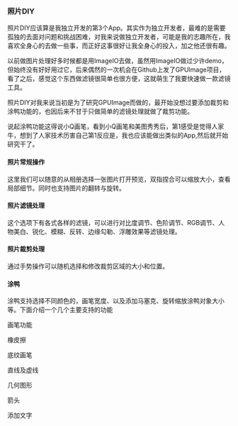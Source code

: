### 照片DIY

照片DIY应该算是我独立开发的第3个App。其实作为独立开发者，最难的是需要孤独的去面对问题和挑战困难，对我来说做独立开发者，可能是我的志趣所在，我喜欢全身心的去做一些事，而正好这事很好让我全身心的投入，加之他还很有趣。

以前做图片处理好多时候都是用ImageIO去做，虽然用ImageIO做过少许demo，但始终没有好好用过它，后来偶然的一次机会在Github上发了GPUImage项目，看了之后，感觉这个东西做滤镜很简单也很方便，这就萌生了我要快速做一款滤镜工具。

照片DIY对我来说当初是为了研究GPUImage而做的，最开始没想过要添加裁剪和涂鸭功能的，也因后来不甘于只做简单的滤镜处理就做了裁剪功能。

说起涂鸭功能这得说小Q画笔，看到小Q画笔和美图秀秀后，第1感受是觉得人家牛，想到了人家技术历害自己第1反应是，我也应该能做出类似的App,然后就开始研究干了。


#### 照片常规操作
这里我们可以随意的从相册选择一张图片打开预览，双指捏合可以缩放大小，查看局部细节。同时也支持图片的翻转与旋转。

#### 照片滤镜处理
这个选项下有各式各样的滤镜，可以进行对比度调节、色阶调节、RGB调节、人物美白、锐化、模糊、反转、边缘勾勒、浮雕效果等滤镜处理。

#### 照片裁剪处理
通过手势操作可以随机选择和修改裁剪区域的大小和位置。

#### 涂鸭
涂鸭支持选择不同颜色的，画笔宽度、以及添加马塞克、旋转缩放涂鸭对象大小等。下面介绍一个几个主要支持的功能

画笔功能

橡皮擦

底纹画笔

直线及虚线

几何图形

箭头

添加文字









